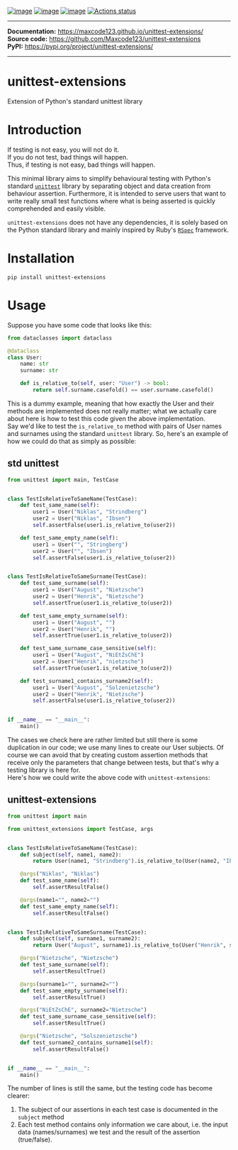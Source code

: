 [![image](https://img.shields.io/pypi/v/unittest-extensions.svg)](https://pypi.python.org/pypi/unittest-extensions)
[![image](https://img.shields.io/pypi/l/unittest-extensions.svg)](https://opensource.org/license/mit/)
[![image](https://img.shields.io/pypi/pyversions/unittest-extensions.svg)](https://pypi.python.org/pypi/unittest-extensions)
[![Actions status](https://github.com/Maxcode123/unittest-extensions/actions/workflows/test-package.yml/badge.svg?branch=main)](https://github.com/Maxcode123/unittest-extensions/actions/workflows/test-package.yml?query=branch%3Amain)

---

**Documentation:** https://maxcode123.github.io/unittest-extensions/  
**Source code:** https://github.com/Maxcode123/unittest-extensions  
**PyPI:** https://pypi.org/project/unittest-extensions/

---

# **unittest-extensions**
Extension of Python's standard unittest library  

# Introduction
If testing is not easy, you will not do it.  
If you do not test, bad things will happen.  
Thus, if testing is not easy, bad things will happen.  

This minimal library aims to simplify behavioural testing with Python's standard
 [`unittest`](https://docs.python.org/3/library/unittest.html) library by separating
 object and data creation from behaviour assertion. Furthermore, it is intended to serve users that want to write really small test functions where what is being asserted is quickly comprehended and easily visible.  

 `unittest-extensions` does not have any dependencies, it is solely based on the
 Python standard library and mainly inspired by Ruby's [`RSpec`](https://rspec.info/) framework.  


# Installation
```
pip install unittest-extensions
```
# Usage
Suppose you have some code that looks like this:

```py
from dataclasses import dataclass

@dataclass
class User:
    name: str
    surname: str

    def is_relative_to(self, user: "User") -> bool:
        return self.surname.casefold() == user.surname.casefold()
```
This is a dummy example, meaning that how exactly the User and their methods are implemented does not really matter; what we actually care about here is how to test this code given the above implementation.   
Say we'd like to test the `is_relative_to` method with pairs of User names and surnames using the standard `unittest` library.
So, here's an example of how we could do that as simply as possible:
## std unittest

```py
from unittest import main, TestCase


class TestIsRelativeToSameName(TestCase):
    def test_same_name(self):
        user1 = User("Niklas", "Strindberg")
        user2 = User("Niklas", "Ibsen")
        self.assertFalse(user1.is_relative_to(user2))

    def test_same_empty_name(self):
        user1 = User("", "Stringberg")
        user2 = User("", "Ibsen")
        self.assertFalse(user1.is_relative_to(user2))


class TestIsRelativeToSameSurname(TestCase):
    def test_same_surname(self):
        user1 = User("August", "Nietzsche")
        user2 = User("Henrik", "Nietzsche")
        self.assertTrue(user1.is_relative_to(user2))

    def test_same_empty_surname(self):
        user1 = User("August", "")
        user2 = User("Henrik", "")
        self.assertTrue(user1.is_relative_to(user2))

    def test_same_surname_case_sensitive(self):
        user1 = User("August", "NiEtZsChE")
        user2 = User("Henrik", "nietzsche")
        self.assertTrue(user1.is_relative_to(user2))

    def test_surname1_contains_surname2(self):
        user1 = User("August", "Solzenietzsche")
        user2 = User("Henrik", "Nietzsche")
        self.assertFalse(user1.is_relative_to(user2))


if __name__ == "__main__":
    main()
```

The cases we check here are rather limited but still there is some duplication in our code; we use many lines to create our User subjects. Of course we can avoid that
by creating custom assertion methods that receive only the parameters that change
between tests, but that's why a testing library is here for.  
Here's how we could write the above code with `unittest-extensions`:

## unittest-extensions
```py
from unittest import main

from unittest_extensions import TestCase, args


class TestIsRelativeToSameName(TestCase):
    def subject(self, name1, name2):
        return User(name1, "Strindberg").is_relative_to(User(name2, "Ibsen"))

    @args("Niklas", "Niklas")
    def test_same_name(self):
        self.assertResultFalse()

    @args(name1="", name2="")
    def test_same_empty_name(self):
        self.assertResultFalse()


class TestIsRelativeToSameSurname(TestCase):
    def subject(self, surname1, surname2):
        return User("August", surname1).is_relative_to(User("Henrik", surname2))

    @args("Nietzsche", "Nietzsche")
    def test_same_surname(self):
        self.assertResultTrue()

    @args(surname1="", surname2="")
    def test_same_empty_surname(self):
        self.assertResultTrue()

    @args("NiEtZsChE", surname2="Nietzsche")
    def test_same_surname_case_sensitive(self):
        self.assertResultTrue()

    @args("Nietzsche", "Solszenietzsche")
    def test_surname2_contains_surname1(self):
        self.assertResultFalse()


if __name__ == "__main__":
    main()
```

The number of lines is still the same, but the testing code has become clearer:  
1. The subject of our assertions in each test case is documented in the `subject` method
2. Each test method contains only information we care about, i.e. the input data (names/surnames) we test and the result of the assertion (true/false).